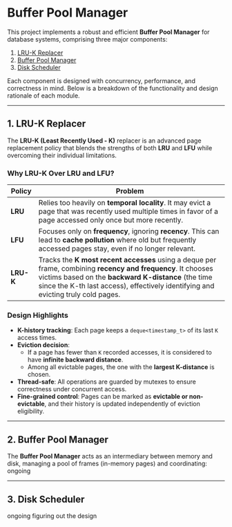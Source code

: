 # Buffer Pool Manager

This project implements a robust and efficient **Buffer Pool Manager** for database systems, comprising three major components:

1. [LRU-K Replacer](#1-lru-k-replacer)
2. [Buffer Pool Manager](#2-buffer-pool-manager)
3. [Disk Scheduler](#3-disk-scheduler)

Each component is designed with concurrency, performance, and correctness in mind. Below is a breakdown of the functionality and design rationale of each module.

---

## 1. LRU-K Replacer

The **LRU-K (Least Recently Used - K)** replacer is an advanced page replacement policy that blends the strengths of both **LRU** and **LFU** while overcoming their individual limitations.

### Why LRU-K Over LRU and LFU?

| Policy | Problem |
|--------|---------|
| **LRU** | Relies too heavily on **temporal locality**. It may evict a page that was recently used multiple times in favor of a page accessed only once but more recently. |
| **LFU** | Focuses only on **frequency**, ignoring **recency**. This can lead to **cache pollution** where old but frequently accessed pages stay, even if no longer relevant. |
| **LRU-K** | Tracks the **K most recent accesses** using a deque per frame, combining **recency and frequency**. It chooses victims based on the **backward K-distance** (the time since the K-th last access), effectively identifying and evicting truly cold pages. |

###  Design Highlights

- **K-history tracking**: Each page keeps a `deque<timestamp_t>` of its last `K` access times.
- **Eviction decision**:
  - If a page has fewer than `K` recorded accesses, it is considered to have **infinite backward distance**.
  - Among all evictable pages, the one with the **largest K-distance** is chosen.
- **Thread-safe**: All operations are guarded by mutexes to ensure correctness under concurrent access.
- **Fine-grained control**: Pages can be marked as **evictable or non-evictable**, and their history is updated independently of eviction eligibility.

---

## 2. Buffer Pool Manager

The **Buffer Pool Manager** acts as an intermediary between memory and disk, managing a pool of frames (in-memory pages) and coordinating:
ongoing



---

## 3. Disk Scheduler
ongoing figuring out the design 

